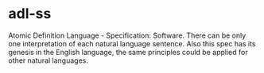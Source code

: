 # adl-ss
Atomic Definition Language - Specification: Software. There can be only one interpretation of each natural language sentence. Also this spec has its genesis in the English language, the same principles could be applied for other natural languages.
